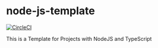 # node-js-template

[![CircleCI](https://circleci.com/gh/dani909/node-js-template.svg?style=svg)](https://circleci.com/gh/dani909/node-js-template)

This is a Template for Projects with NodeJS and TypeScript